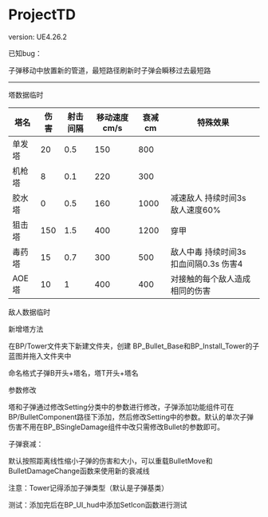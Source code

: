 # ProjectTD

version: UE4.26.2

已知bug：

子弹移动中放置新的管道，最短路径刷新时子弹会瞬移过去最短路

____

塔数据临时

| 塔名   | 伤害 | 射击间隔 | 移动速度cm/s | 衰减cm | 特殊效果                               |
| ------ | ---- | -------- | ------------ | ------ | -------------------------------------- |
| 单发塔 | 20   | 0.5      | 150          | 800    |                                        |
| 机枪塔 | 8    | 0.1      | 220          | 300    |                                        |
| 胶水塔 | 0    | 0.5      | 160          | 1000   | 减速敌人 持续时间3s 敌人速度60%        |
| 狙击塔 | 150  | 1.5      | 400          | 1200   | 穿甲                                   |
| 毒药塔 | 15   | 0.7      | 300          | 500    | 敌人中毒 持续时间3s 扣血间隔0.3s 伤害4 |
| AOE塔  | 10   | 1        | 400          | 400    | 对接触的每个敌人造成相同的伤害         |

敌人数据临时



新增塔方法

在BP/Tower文件夹下新建文件夹，创建 BP_Bullet_Base和BP_Install_Tower的子蓝图并拖入文件夹中

命名格式子弹B开头+塔名，塔T开头+塔名

参数修改

塔和子弹通过修改Setting分类中的参数进行修改，子弹添加功能组件可在BP/BulletComponent路径下添加，然后修改Setting中的参数。默认的单次子弹伤害不用在BP_BSingleDamage组件中改只需修改Bullet的参数即可。

子弹衰减：

默认按照距离线性缩小子弹的伤害和大小，可以重载BulletMove和BulletDamageChange函数来使用新的衰减线

注意：Tower记得添加子弹类型（默认是子弹基类）

测试：添加完后在BP_UI_hud中添加SetIcon函数进行测试